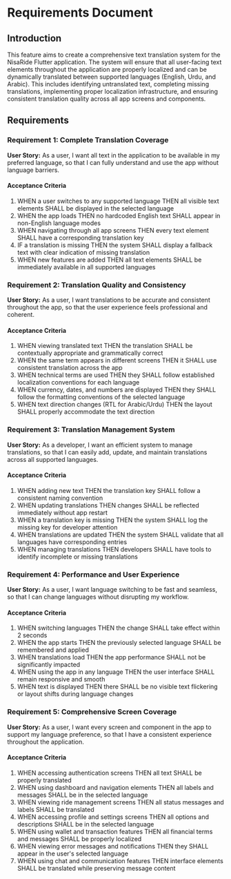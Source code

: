 # Requirements Document

## Introduction

This feature aims to create a comprehensive text translation system for the NisaRide Flutter application. The system will ensure that all user-facing text elements throughout the application are properly localized and can be dynamically translated between supported languages (English, Urdu, and Arabic). This includes identifying untranslated text, completing missing translations, implementing proper localization infrastructure, and ensuring consistent translation quality across all app screens and components.

## Requirements

### Requirement 1: Complete Translation Coverage

**User Story:** As a user, I want all text in the application to be available in my preferred language, so that I can fully understand and use the app without language barriers.

#### Acceptance Criteria

1. WHEN a user switches to any supported language THEN all visible text elements SHALL be displayed in the selected language
2. WHEN the app loads THEN no hardcoded English text SHALL appear in non-English language modes
3. WHEN navigating through all app screens THEN every text element SHALL have a corresponding translation key
4. IF a translation is missing THEN the system SHALL display a fallback text with clear indication of missing translation
5. WHEN new features are added THEN all text elements SHALL be immediately available in all supported languages

### Requirement 2: Translation Quality and Consistency

**User Story:** As a user, I want translations to be accurate and consistent throughout the app, so that the user experience feels professional and coherent.

#### Acceptance Criteria

1. WHEN viewing translated text THEN the translation SHALL be contextually appropriate and grammatically correct
2. WHEN the same term appears in different screens THEN it SHALL use consistent translation across the app
3. WHEN technical terms are used THEN they SHALL follow established localization conventions for each language
4. WHEN currency, dates, and numbers are displayed THEN they SHALL follow the formatting conventions of the selected language
5. WHEN text direction changes (RTL for Arabic/Urdu) THEN the layout SHALL properly accommodate the text direction

### Requirement 3: Translation Management System

**User Story:** As a developer, I want an efficient system to manage translations, so that I can easily add, update, and maintain translations across all supported languages.

#### Acceptance Criteria

1. WHEN adding new text THEN the translation key SHALL follow a consistent naming convention
2. WHEN updating translations THEN changes SHALL be reflected immediately without app restart
3. WHEN a translation key is missing THEN the system SHALL log the missing key for developer attention
4. WHEN translations are updated THEN the system SHALL validate that all languages have corresponding entries
5. WHEN managing translations THEN developers SHALL have tools to identify incomplete or missing translations

### Requirement 4: Performance and User Experience

**User Story:** As a user, I want language switching to be fast and seamless, so that I can change languages without disrupting my workflow.

#### Acceptance Criteria

1. WHEN switching languages THEN the change SHALL take effect within 2 seconds
2. WHEN the app starts THEN the previously selected language SHALL be remembered and applied
3. WHEN translations load THEN the app performance SHALL not be significantly impacted
4. WHEN using the app in any language THEN the user interface SHALL remain responsive and smooth
5. WHEN text is displayed THEN there SHALL be no visible text flickering or layout shifts during language changes

### Requirement 5: Comprehensive Screen Coverage

**User Story:** As a user, I want every screen and component in the app to support my language preference, so that I have a consistent experience throughout the application.

#### Acceptance Criteria

1. WHEN accessing authentication screens THEN all text SHALL be properly translated
2. WHEN using dashboard and navigation elements THEN all labels and messages SHALL be in the selected language
3. WHEN viewing ride management screens THEN all status messages and labels SHALL be translated
4. WHEN accessing profile and settings screens THEN all options and descriptions SHALL be in the selected language
5. WHEN using wallet and transaction features THEN all financial terms and messages SHALL be properly localized
6. WHEN viewing error messages and notifications THEN they SHALL appear in the user's selected language
7. WHEN using chat and communication features THEN interface elements SHALL be translated while preserving message content